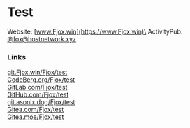 # Test

Website: [www.Fjox.win](https://www.Fjox.win)\
ActivityPub: [@fox@hostnetwork.xyz](https://social.hostnetwork.xyz/@fox)

### Links
[git.Fjox.win/Fjox/test](https://git.Fjox.win/Fjox/test)\
[CodeBerg.org/Fjox/test](https://codeberg.org/Fjox/test)\
[GitLab.com/Fjox/test](https://gitlab.com/Fjox/test)\
[GitHub.com/Fjox/test](https://github.com/Fjox/test)\
[git.asonix.dog/Fjox/test](https://git.asonix.dog/Fjox/test)\
[Gitea.com/Fjox/test](https://gitea.com/Fjox/test)\
[Gitea.moe/Fjox/test](https://gitea.moe/Fjox/test)